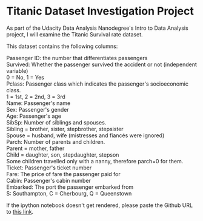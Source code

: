 <h1>Titanic Dataset Investigation Project</h1>

As part of the Udacity Data Analysis Nanodegree's Intro to Data Analysis project, 
I will examine the Titanic Survival rate dataset. 

This dataset contains the following columns:

Passenger ID: the number that differentiates passengers<br>
Survived: Whether the passenger survived the accident or not (independent variable)<br>
0 = No, 1 = Yes<br>
Pclass: Passenger class which indicates the passenger's socioeconomic class.<br>
1 = 1st, 2 = 2nd, 3 = 3rd<br>
Name: Passenger's name<br>
Sex: Passenger's gender<br>
Age: Passenger's age<br>
SibSp: Number of siblings and spouses.<br>
Sibling = brother, sister, stepbrother, stepsister<br>
Spouse = husband, wife (mistresses and fiancés were ignored)<br>
Parch: Number of parents and children.<br>
Parent = mother, father<br>
Child = daughter, son, stepdaughter, stepson<br>
Some children travelled only with a nanny, therefore parch=0 for them.<br>
Ticket: Passenger's ticket number<br>
Fare: The price of fare the passenger paid for<br>
Cabin: Passenger's cabin number<br>
Embarked: The port the passenger embarked from<br>
S: Southampton, C = Cherbourg, Q = Queenstown<br>

If the ipython notebook doesn't get rendered, please paste the Github URL to <a href='https://nbviewer.jupyter.org/'>this link</a>.